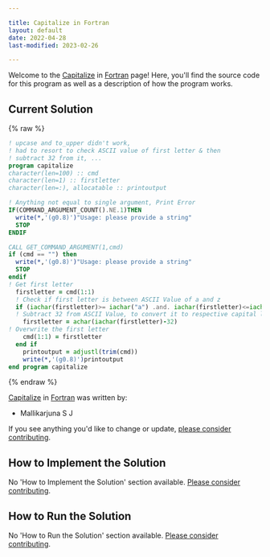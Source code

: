 ```yaml
---

title: Capitalize in Fortran
layout: default
date: 2022-04-28
last-modified: 2023-02-26

---
```


Welcome to the [Capitalize](https://sampleprograms.io/projects/capitalize) in [Fortran](https://sampleprograms.io/languages/fortran) page! Here, you'll find the source code for this program as well as a description of how the program works.

## Current Solution

{% raw %}

```fortran
! upcase and to_upper didn't work, 
! had to resort to check ASCII value of first letter & then
! subtract 32 from it, ... 
program capitalize
character(len=100) :: cmd
character(len=1) :: firstletter
character(len=:), allocatable :: printoutput

! Anything not equal to single argument, Print Error
IF(COMMAND_ARGUMENT_COUNT().NE.1)THEN
  write(*,'(g0.8)')"Usage: please provide a string"
  STOP
ENDIF

CALL GET_COMMAND_ARGUMENT(1,cmd)
if (cmd == "") then
  write(*,'(g0.8)')"Usage: please provide a string"
  STOP
endif
! Get first letter
  firstletter = cmd(1:1)
  ! Check if first letter is between ASCII Value of a and z
  if (iachar(firstletter)>= iachar("a") .and. iachar(firstletter)<=iachar("z") ) then
  ! Subtract 32 from ASCII Value, to convert it to respective capital letter
    firstletter = achar(iachar(firstletter)-32)
! Overwrite the first letter 
    cmd(1:1) = firstletter
  end if
    printoutput = adjustl(trim(cmd))
    write(*,'(g0.8)')printoutput
end program capitalize
```

{% endraw %}

[Capitalize](https://sampleprograms.io/projects/capitalize) in [Fortran](https://sampleprograms.io/languages/fortran) was written by:

- Mallikarjuna S J

If you see anything you'd like to change or update, [please consider contributing](https://github.com/TheRenegadeCoder/sample-programs).

## How to Implement the Solution

No 'How to Implement the Solution' section available. [Please consider contributing](https://github.com/TheRenegadeCoder/sample-programs-website).

## How to Run the Solution

No 'How to Run the Solution' section available. [Please consider contributing](https://github.com/TheRenegadeCoder/sample-programs-website).